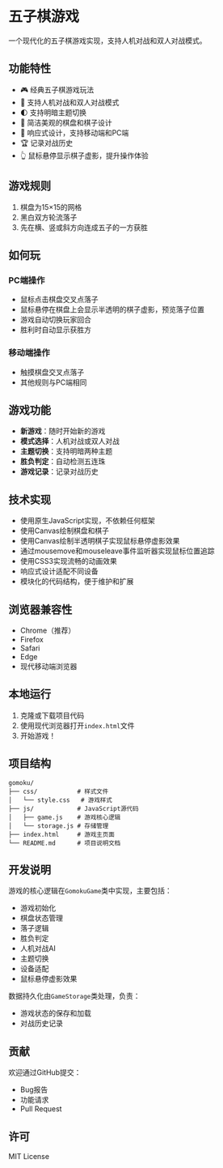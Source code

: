 # 五子棋游戏

一个现代化的五子棋游戏实现，支持人机对战和双人对战模式。

## 功能特性

- 🎮 经典五子棋游戏玩法
- 🤖 支持人机对战和双人对战模式
- 🌓 支持明暗主题切换
- 🎨 简洁美观的棋盘和棋子设计
- 📱 响应式设计，支持移动端和PC端
- 🏆 记录对战历史
- 👆 鼠标悬停显示棋子虚影，提升操作体验

## 游戏规则

1. 棋盘为15×15的网格
2. 黑白双方轮流落子
3. 先在横、竖或斜方向连成五子的一方获胜

## 如何玩

### PC端操作
- 鼠标点击棋盘交叉点落子
- 鼠标悬停在棋盘上会显示半透明的棋子虚影，预览落子位置
- 游戏自动切换玩家回合
- 胜利时自动显示获胜方

### 移动端操作
- 触摸棋盘交叉点落子
- 其他规则与PC端相同

## 游戏功能

- **新游戏**：随时开始新的游戏
- **模式选择**：人机对战或双人对战
- **主题切换**：支持明暗两种主题
- **胜负判定**：自动检测五连珠
- **游戏记录**：记录对战历史

## 技术实现

- 使用原生JavaScript实现，不依赖任何框架
- 使用Canvas绘制棋盘和棋子
- 使用Canvas绘制半透明棋子实现鼠标悬停虚影效果
- 通过mousemove和mouseleave事件监听器实现鼠标位置追踪
- 使用CSS3实现流畅的动画效果
- 响应式设计适配不同设备
- 模块化的代码结构，便于维护和扩展

## 浏览器兼容性

- Chrome（推荐）
- Firefox
- Safari
- Edge
- 现代移动端浏览器

## 本地运行

1. 克隆或下载项目代码
2. 使用现代浏览器打开`index.html`文件
3. 开始游戏！

## 项目结构

```
gomoku/
├── css/           # 样式文件
│   └── style.css   # 游戏样式
├── js/            # JavaScript源代码
│   ├── game.js    # 游戏核心逻辑
│   └── storage.js # 存储管理
├── index.html     # 游戏主页面
└── README.md      # 项目说明文档
```

## 开发说明

游戏的核心逻辑在`GomokuGame`类中实现，主要包括：
- 游戏初始化
- 棋盘状态管理
- 落子逻辑
- 胜负判定
- 人机对战AI
- 主题切换
- 设备适配
- 鼠标悬停虚影效果

数据持久化由`GameStorage`类处理，负责：
- 游戏状态的保存和加载
- 对战历史记录

## 贡献

欢迎通过GitHub提交：
- Bug报告
- 功能请求
- Pull Request

## 许可

MIT License